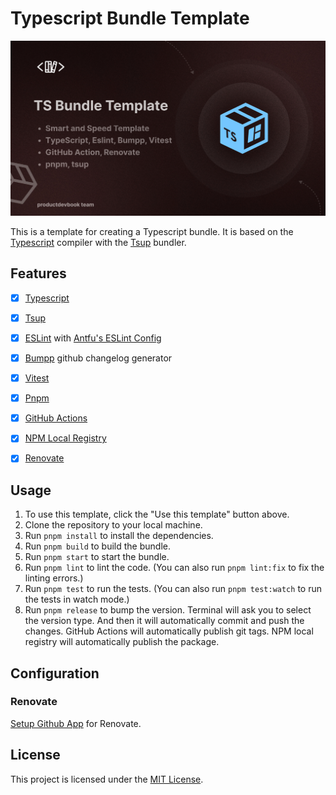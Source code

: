 # Typescript Bundle Template

![Typescript Bundle Template](https://github.com/productdevbookcom/assets/blob/main/ts-bundle-template.jpg?raw=true)


This is a template for creating a Typescript bundle. It is based on the [Typescript](https://www.typescriptlang.org/) compiler with the [Tsup](https://github.com/egoist/tsup) bundler.

## Features

- [x] [Typescript](https://www.typescriptlang.org/)
- [x] [Tsup](https://github.com/egoist/tsup)
- [x] [ESLint](https://eslint.org/) with [Antfu's ESLint Config](https://github.com/antfu/eslint-config)
- [x] [Bumpp](https://github.com/antfu/bumpp) github changelog generator
- [x] [Vitest](https://vitest.dev/)
- [x] [Pnpm](https://pnpm.io/)
- [x] [GitHub Actions]()
- [x] [NPM Local Registry]()
- [x] [Renovate]()


## Usage

1. To use this template, click the "Use this template" button above.
2. Clone the repository to your local machine.
3. Run `pnpm install` to install the dependencies.
4. Run `pnpm build` to build the bundle.
5. Run `pnpm start` to start the bundle.
6. Run `pnpm lint` to lint the code. (You can also run `pnpm lint:fix` to fix the linting errors.)
7. Run `pnpm test` to run the tests. (You can also run `pnpm test:watch` to run the tests in watch mode.)
8. Run `pnpm release` to bump the version. Terminal will ask you to select the version type. And then it will automatically commit and push the changes. GitHub Actions will automatically publish git tags. NPM local registry will automatically publish the package.

## Configuration

### Renovate

[Setup Github App](https://github.com/apps/renovate) for Renovate.

## License

This project is licensed under the [MIT License](LICENSE).